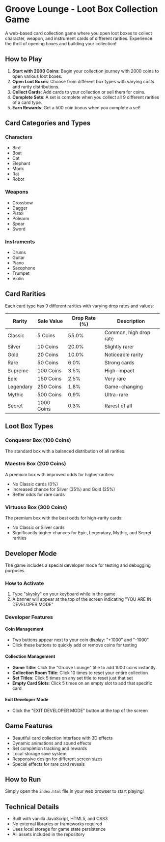 # Groove Lounge - Loot Box Collection Game

A web-based card collection game where you open loot boxes to collect character, weapon, and instrument cards of different rarities. Experience the thrill of opening boxes and building your collection!

## How to Play

1. **Start with 2000 Coins**: Begin your collection journey with 2000 coins to open various loot boxes.
2. **Open Loot Boxes**: Choose from different box types with varying costs and rarity distributions.
3. **Collect Cards**: Add cards to your collection or sell them for coins.
4. **Complete Sets**: A set is complete when you collect all 9 different rarities of a card type.
5. **Earn Rewards**: Get a 500 coin bonus when you complete a set!

## Card Categories and Types

### Characters
- Bird
- Boat
- Cat
- Elephant
- Monk
- Rat
- Robot

### Weapons
- Crossbow
- Dagger
- Pistol
- Polearm
- Spear
- Sword

### Instruments
- Drums
- Guitar
- Piano
- Saxophone
- Trumpet
- Violin

## Card Rarities

Each card type has 9 different rarities with varying drop rates and values:

| Rarity    | Sale Value | Drop Rate (%) | Description           |
|-----------|------------|---------------|-----------------------|
| Classic   | 5 Coins    | 55.0%         | Common, high drop rate|
| Silver    | 10 Coins   | 20.0%         | Slightly rarer        |
| Gold      | 20 Coins   | 10.0%         | Noticeable rarity     |
| Rare      | 50 Coins   | 6.0%          | Strong cards          |
| Supreme   | 100 Coins  | 3.5%          | High-impact           |
| Epic      | 150 Coins  | 2.5%          | Very rare             |
| Legendary | 250 Coins  | 1.8%          | Game-changing         |
| Mythic    | 500 Coins  | 0.9%          | Ultra-rare            |
| Secret    | 1000 Coins | 0.3%          | Rarest of all         |

## Loot Box Types

### Conqueror Box (100 Coins)
The standard box with a balanced distribution of all rarities.

### Maestro Box (200 Coins)
A premium box with improved odds for higher rarities:
- No Classic cards (0%)
- Increased chance for Silver (35%) and Gold (25%)
- Better odds for rare cards

### Virtuoso Box (300 Coins)
The premium box with the best odds for high-rarity cards:
- No Classic or Silver cards
- Significantly higher chances for Epic, Legendary, Mythic, and Secret rarities

## Developer Mode

The game includes a special developer mode for testing and debugging purposes.

### How to Activate
1. Type "skysky" on your keyboard while in the game
2. A banner will appear at the top of the screen indicating "YOU ARE IN DEVELOPER MODE"

### Developer Features

#### Coin Management
- Two buttons appear next to your coin display: "+1000" and "-1000"
- Click these buttons to quickly add or remove coins for testing

#### Collection Management
- **Game Title**: Click the "Groove Lounge" title to add 1000 coins instantly
- **Collection Room Title**: Click 10 times to reset your entire collection
- **Set Titles**: Click 5 times on any set title to reset just that set
- **Empty Card Slots**: Click 5 times on an empty slot to add that specific card

#### Exit Developer Mode
- Click the "EXIT DEVELOPER MODE" button at the top of the screen

## Game Features

- Beautiful card collection interface with 3D effects
- Dynamic animations and sound effects
- Set completion tracking and rewards
- Local storage save system
- Responsive design for different screen sizes
- Special effects for rare card reveals

## How to Run

Simply open the `index.html` file in your web browser to start playing!

## Technical Details

- Built with vanilla JavaScript, HTML5, and CSS3
- No external libraries or frameworks required
- Uses local storage for game state persistence
- All assets included in the repository
